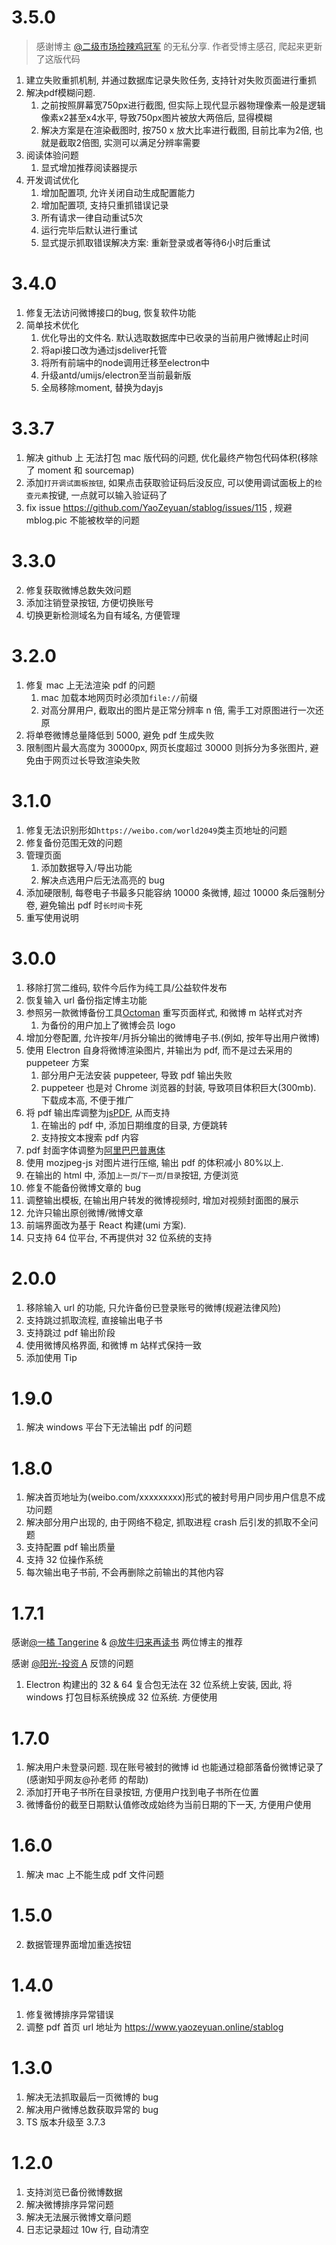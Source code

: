 # 3.5.0

> 感谢博主 [@二级市场捡辣鸡冠军](https://weibo.com/u/7519797263) 的无私分享. 作者受博主感召, 爬起来更新了这版代码 

1.  建立失败重抓机制, 并通过数据库记录失败任务, 支持针对失败页面进行重抓
2.  解决pdf模糊问题. 
    1.  之前按照屏幕宽750px进行截图, 但实际上现代显示器物理像素一般是逻辑像素x2甚至x4水平, 导致750px图片被放大两倍后, 显得模糊
    2.  解决方案是在渲染截图时, 按750 x 放大比率进行截图, 目前比率为2倍, 也就是截取2倍图, 实测可以满足分辨率需要
3.  阅读体验问题
    1.  显式增加推荐阅读器提示
4.  开发调试优化
    1.  增加配置项, 允许关闭自动生成配置能力
    2.  增加配置项, 支持只重抓错误记录
    3.  所有请求一律自动重试5次
    4.  运行完毕后默认进行重试
    5.  显式提示抓取错误解决方案: 重新登录或者等待6小时后重试

# 3.4.0

1.  修复无法访问微博接口的bug, 恢复软件功能
2.  简单技术优化
    1.  优化导出的文件名. 默认选取数据库中已收录的当前用户微博起止时间
    2.  将api接口改为通过jsdeliver托管
    3.  将所有前端中的node调用迁移至electron中
    4.  升级antd/umijs/electron至当前最新版
    5.  全局移除moment, 替换为dayjs

# 3.3.7

1.  解决 github 上 无法打包 mac 版代码的问题, 优化最终产物包代码体积(移除了 moment 和 sourcemap)
2.  添加`打开调试面板按钮`, 如果点击获取验证码后没反应, 可以使用调试面板上的`检查元素`按键, 一点就可以输入验证码了
3.  fix issue https://github.com/YaoZeyuan/stablog/issues/115 , 规避 mblog.pic 不能被枚举的问题

# 3.3.0

2.  修复获取微博总数失效问题
3.  添加注销登录按钮, 方便切换账号
4.  切换更新检测域名为自有域名, 方便管理

# 3.2.0

1.  修复 mac 上无法渲染 pdf 的问题
    1.  mac 加载本地网页时必须加`file://`前缀
    2.  对高分屏用户, 截取出的图片是正常分辨率 n 倍, 需手工对原图进行一次还原
2.  将单卷微博总量降低到 5000, 避免 pdf 生成失败
3.  限制图片最大高度为 30000px, 网页长度超过 30000 则拆分为多张图片, 避免由于网页过长导致渲染失败

# 3.1.0

1.  修复无法识别形如`https://weibo.com/world2049`类主页地址的问题
2.  修复备份范围无效的问题
3.  管理页面
    1.  添加数据导入/导出功能
    2.  解决点选用户后无法高亮的 bug
4.  添加硬限制, 每卷电子书最多只能容纳 10000 条微博, 超过 10000 条后强制分卷, 避免输出 pdf 时`长时间`卡死
5.  重写使用说明

# 3.0.0

1.  移除打赏二维码, 软件今后作为纯工具/公益软件发布
2.  恢复输入 url 备份指定博主功能
3.  参照另一款微博备份工具[Octoman](https://chrome.google.com/webstore/detail/octoman%E5%BE%AE%E5%8D%9A%E5%A4%87%E4%BB%BD/pojodomdlpobompicdllljgiomnfpmho?hl=zh-CN) 重写页面样式, 和微博 m 站样式对齐
    1.  为备份的用户加上了微博会员 logo
4.  增加分卷配置, 允许按年/月拆分输出的微博电子书.(例如, 按年导出用户微博)
5.  使用 Electron 自身将微博渲染图片, 并输出为 pdf, 而不是过去采用的 puppeteer 方案
    1.  部分用户无法安装 puppeteer, 导致 pdf 输出失败
    2.  puppeteer 也是对 Chrome 浏览器的封装, 导致项目体积巨大(300mb). 下载成本高, 不便于推广
6.  将 pdf 输出库调整为[jsPDF](https://github.com/MrRio/jsPDF), 从而支持
    1.  在输出的 pdf 中, 添加日期维度的目录, 方便跳转
    2.  支持按文本搜索 pdf 内容
7.  pdf 封面字体调整为[阿里巴巴普惠体](https://ics.alibaba.com/project/Hn8mXx)
8.  使用 mozjpeg-js 对图片进行压缩, 输出 pdf 的体积减小 80%以上.
9.  在输出的 html 中, 添加`上一页`/`下一页`/`目录`按钮, 方便浏览
10. 修复不能备份微博文章的 bug
11. 调整输出模板, 在输出用户转发的微博视频时, 增加对视频封面图的展示
12. 允许只输出原创微博/微博文章
13. 前端界面改为基于 React 构建(umi 方案).
14. 只支持 64 位平台, 不再提供对 32 位系统的支持

# 2.0.0

1.  移除输入 url 的功能, 只允许备份已登录账号的微博(规避法律风险)
2.  支持跳过抓取流程, 直接输出电子书
3.  支持跳过 pdf 输出阶段
4.  使用微博风格界面, 和微博 m 站样式保持一致
5.  添加使用 Tip

# 1.9.0

1.  解决 windows 平台下无法输出 pdf 的问题

# 1.8.0

1.  解决首页地址为(weibo.com/xxxxxxxxx)形式的被封号用户同步用户信息不成功问题
2.  解决部分用户出现的, 由于网络不稳定, 抓取进程 crash 后引发的抓取不全问题
3.  支持配置 pdf 输出质量
4.  支持 32 位操作系统
5.  每次输出电子书前, 不会再删除之前输出的其他内容

# 1.7.1

感谢[@一橘 Tangerine](https://weibo.com/u/3704028532) & [@放牛归来再读书](https://www.weibo.com/u/2136367523) 两位博主的推荐

感谢 [@阳光-投资 A](https://www.weibo.com/u/6857118784) 反馈的问题

1.  Electron 构建出的 32 & 64 复合包无法在 32 位系统上安装, 因此, 将 windows 打包目标系统换成 32 位系统. 方便使用

# 1.7.0

1.  解决用户未登录问题. 现在账号被封的微博 id 也能通过稳部落备份微博记录了(感谢知乎网友@孙老师 的帮助)
2.  添加打开电子书所在目录按钮, 方便用户找到电子书所在位置
3.  微博备份的截至日期默认值修改成始终为当前日期的下一天, 方便用户使用

# 1.6.0

1.  解决 mac 上不能生成 pdf 文件问题

# 1.5.0

2.  数据管理界面增加重选按钮

# 1.4.0

1.  修复微博排序异常错误
2.  调整 pdf 首页 url 地址为 https://www.yaozeyuan.online/stablog

# 1.3.0

1.  解决无法抓取最后一页微博的 bug
2.  解决用户微博总数获取异常的 bug
3.  TS 版本升级至 3.7.3

# 1.2.0

1.  支持浏览已备份微博数据
2.  解决微博排序异常问题
3.  解决无法展示微博文章问题
4.  日志记录超过 10w 行, 自动清空
